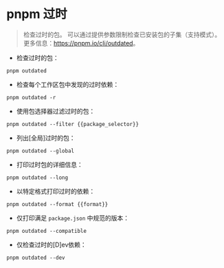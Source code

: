# pnpm 过时

> 检查过时的包。
> 可以通过提供参数限制检查已安装包的子集（支持模式）。
> 更多信息：<https://pnpm.io/cli/outdated>。

- 检查过时的包：

`pnpm outdated`

- 检查每个工作区包中发现的过时依赖：

`pnpm outdated -r`

- 使用包选择器过滤过时的包：

`pnpm outdated --filter {{package_selector}}`

- 列出[全局]过时的包：

`pnpm outdated --global`

- 打印过时包的详细信息：

`pnpm outdated --long`

- 以特定格式打印过时的依赖：

`pnpm outdated --format {{format}}`

- 仅打印满足 `package.json` 中规范的版本：

`pnpm outdated --compatible`

- 仅检查过时的[D]ev依赖：

`pnpm outdated --dev`